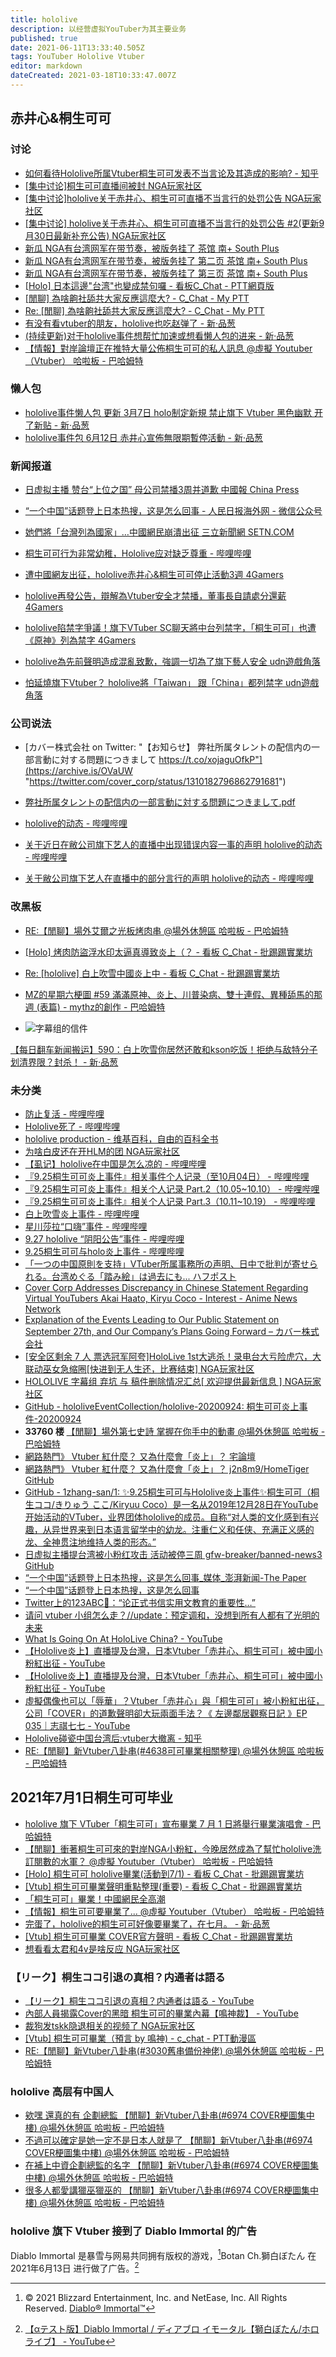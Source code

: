 ```yaml
---
title: hololive
description: 以经营虚拟YouTuber为其主要业务
published: true
date: 2021-06-11T13:33:40.505Z
tags: YouTuber Hololive Vtuber
editor: markdown
dateCreated: 2021-03-18T10:33:47.007Z
---
```


赤井心&桐生可可
---------------

### 讨论

+ [如何看待Hololive所属Vtuber桐生可可发表不当言论及其造成的影响? - 知乎](https://web.archive.org/web/20200930070253/https://www.zhihu.com/question/422888674 "https://archive.is/LHUxp")
+ [[集中讨论]桐生可可直播间被封 NGA玩家社区](https://archive.is/xQAj2 "https://nga.178.com/read.php?tid=23474356")
+ [[集中讨论]hololive关于赤井心、桐生可可直播不当言行的处罚公告 NGA玩家社区](https://archive.is/1Z0JI "https://ngabbs.com/read.php?tid=23508046")
+ [[集中讨论] hololive关于赤井心、桐生可可直播不当言行的处罚公告 #2(更新9月30日最新补充公告) NGA玩家社区](https://archive.vn/TMvJW "https://ngabbs.com/read.php?tid=23564210")
+ [新瓜 NGA有台湾网军在带节奏，被版务挂了 茶馆 南+ South Plus](https://web.archive.org/web/20201004073943/https://south-plus.org/simple/index.php?t956661.html)
+ [新瓜 NGA有台湾网军在带节奏，被版务挂了 第二页 茶馆 南+ South Plus](https://web.archive.org/web/20201004074335/https://south-plus.org/simple/index.php?t956661_2.html)
+ [新瓜 NGA有台湾网军在带节奏，被版务挂了 第三页 茶馆 南+ South Plus](https://web.archive.org/web/20201004074333/https://south-plus.org/simple/index.php?t956661_3.html)
+ [[Holo] 日本這邊"台湾"也變成禁句囉 - 看板C_Chat - PTT網頁版](https://web.archive.org/web/20200930112738if_/https://www.pttweb.cc/bbs/C_Chat/M.1601404128.A.6B9)
+ [[閒聊] 為啥齁社舔共大家反應這麼大? - C_Chat - My PTT](https://web.archive.org/web/20201004074439/https://myptt.cc/article/C_Chat/M.1601216370.A.2E4)
+ [Re: [閒聊] 為啥齁社舔共大家反應這麼大? - C_Chat - My PTT](https://web.archive.org/web/20201004074412/https://myptt.cc/article/C_Chat/M.1601220514.A.38B)
+ [有没有看vtuber的朋友，hololive也吃赵弹了 - 新·品葱](https://web.archive.org/web/20200930065806/https://pincong.rocks/article/24461)
+ [(持续更新)对于hololive事件想帮忙加速或想看懒人包的进来 - 新·品葱](https://web.archive.org/web/20201001085939/https://pincong.rocks/article/24553)
+ [【情報】對岸論壇正在推特大量公佈桐生可可的私人訊息 @虛擬 Youtuber（Vtuber） 哈啦板 - 巴哈姆特](https://web.archive.org/web/20201001090133/https://forum.gamer.com.tw/C.php?bsn=60608&snA=1424)

### 懒人包

+ [hololive事件懒人包 更新 3月7日 holo制定新規 禁止旗下 Vtuber 黑色幽默 开了新贴 - 新·品葱](https://web.archive.org/web/20210614133940/https://pincong.rocks/article/id-24553)
+ [hololive事件包 6月12日 赤井心宣佈無限期暫停活動 - 新·品葱](https://web.archive.org/web/20210614133956/https://pincong.rocks/article/33009)

### 新闻报道

+ [日虚拟主播 赞台“上位之国” 母公司禁播3周并道歉 中國報 China Press](https://web.archive.org/web/20200930070623/https://www.chinapress.com.my/20200930/日虚拟主播-赞台上位之国-母公司禁播3周并道/)
+ [“一个中国”话题登上日本热搜，这是怎么回事 - 人民日报海外网 - 微信公众号](https://archive.is/thUNC)
+ [她們將「台灣列為國家」…中國網民崩潰出征 三立新聞網 SETN.COM](https://web.archive.org/web/20200930084445/https://www.setn.com/news.aspx?newsid=821893)
+ [桐生可可行为非常幼稚，Hololive应对缺乏尊重 - 哔哩哔哩](https://archive.is/CKXsp "https://www.bilibili.com/read/cv7738484/")

+ [遭中國網友出征，hololive赤井心&桐生可可停止活動3週 4Gamers](https://web.archive.org/web/20200930065810if_/https://www.4gamers.com.tw/news/detail/44972/haachama-and-coco-is-going--be-ban-for-3-weeks)
+ [hololive再發公告，辯解為Vtuber安全才禁播，董事長自請處分還薪 4Gamers](https://web.archive.org/web/20200930084627if_/https://www.4gamers.com.tw/news/detail/45008/hololive-explanation-9-27-public-statement)
+ [hololive陷禁字爭議！旗下VTuber SC聊天將中台列禁字，「桐生可可」也遭《原神》列為禁字 4Gamers](https://web.archive.org/web/20200930084626if_/https://www.4gamers.com.tw/news/detail/44992/kiryu-coco-is-an-ng-word-in-genshin-impact)

+ [hololive為先前聲明造成混亂致歉，強調一切為了旗下藝人安全 udn遊戲角落](https://web.archive.org/web/20200930071800/https://game.udn.com/game/story/12982/4899999)
+ [怕延燒旗下Vtuber？ hololive將「Taiwan」 跟「China」都列禁字 udn遊戲角落](https://web.archive.org/web/20200930070457/https://game.udn.com/game/story/12982/4897832)

### 公司说法

+ [カバー株式会社 on Twitter: "【お知らせ】 弊社所属タレントの配信内の一部言動に対する問題につきまして https://t.co/xojaguOfkP"](https://archive.is/OVaUW "https://twitter.com/cover_corp/status/1310182796862791681")
+ [弊社所属タレントの配信内の一部言動に対する問題につきまして.pdf](https://archive.is/7bCtI/image)

+ [hololive的动态 - 哔哩哔哩](https://archive.is/JopXA "https://space.bilibili.com/286700005/dynamic")
+ [关于近日在敝公司旗下艺人的直播中出现错误内容一事的声明 hololive的动态 - 哔哩哔哩](https://archive.is/DSnPL "https://t.bilibili.com/439666396115075371")
+ [关于敝公司旗下艺人在直播中的部分言行的声明 hololive的动态 - 哔哩哔哩](https://archive.is/OBI03 "https://t.bilibili.com/439668934441809305")

### 改黑板

+ [RE:【閒聊】場外艾爾之光板烤肉串 @場外休憩區 哈啦板 - 巴哈姆特](https://web.archive.org/web/20201013060451/https://forum.gamer.com.tw/Co.php?bsn=60076&sn=69131900)
+ [[Holo] 烤肉防盜浮水印太逼真導致炎上（？ - 看板 C_Chat - 批踢踢實業坊](https://web.archive.org/web/20201013062555/https://www.ptt.cc/bbs/C_Chat/M.1602034436.A.49D.html)

+ [Re: [hololive] 白上吹雪中國炎上中 - 看板 C_Chat - 批踢踢實業坊](https://web.archive.org/web/20201013060345/https://www.ptt.cc/bbs/C_Chat/M.1602054635.A.98B.html)
+ [MZ的星期六梗圖 #59 滿滿原神、炎上、川普染病、雙十連假、異種舔馬的那週 (表篇) - mythz的創作 - 巴哈姆特](https://web.archive.org/web/20201013061046/https://home.gamer.com.tw/creationDetail.php?sn=4944409 "https://archive.is/iqWK5")
+ ![字幕组的信件](https://web.archive.org/web/20201013061045if_/https://i.imgur.com/rKnFX3c.jpg)

[【每日翻车新闻搬运】590：白上吹雪你居然还敢和kson吃饭！拒绝与敌特分子划清界限？封杀！ - 新·品葱](https://web.archive.org/web/20201011130437/https://pincong.rocks/article/24859)

### 未分类

+ [防止复活 - 哔哩哔哩](https://archive.is/bNLl0 "https://www.bilibili.com/video/BV1Py4y187iY")
+ [Hololive死了 - 哔哩哔哩](https://archive.is/Vyn2T "https://www.bilibili.com/video/BV1JV411y76W")
+ [hololive production - 维基百科，自由的百科全书](https://web.archive.org/web/20201023030302/https://zh.wikipedia.org/zh-hans/Hololive_production)
+ [为啥白皮还在开HLM的团 NGA玩家社区](https://archive.is/4cpcN "https://bbs.nga.cn/read.php?tid=23831911")
+ [【虱记】hololive在中国是怎么凉的 - 哔哩哔哩](https://archive.is/02EHC "https://www.bilibili.com/video/bv1Ey4y1r72N")
+ [『9.25桐生可可炎上事件』相关事件个人记录（至10月04日） - 哔哩哔哩](https://archive.is/ZZZGV "https://www.bilibili.com/read/cv7853331")
+ [『9.25桐生可可炎上事件』相关个人记录 Part.2（10.05~10.10） - 哔哩哔哩](https://archive.is/nxZ4T "https://www.bilibili.com/read/cv7921642")
+ [『9.25桐生可可炎上事件』相关个人记录 Part.3（10.11~10.19） - 哔哩哔哩](https://archive.is/XUFFx "https://www.bilibili.com/read/cv8024680")
+ [白上吹雪炎上事件 - 哔哩哔哩](https://archive.is/mDORP "https://www.bilibili.com/read/cv7862757")
+ [星川莎拉“口嗨”事件 - 哔哩哔哩](https://archive.is/ypO3O "https://www.bilibili.com/read/cv7862820")
+ [9.27 hololive “阴阳公告”事件 - 哔哩哔哩](https://archive.is/I9ae6 "https://www.bilibili.com/read/cv7816359")
+ [9.25桐生可可与holo炎上事件 - 哔哩哔哩](https://archive.is/vhP1J "https://www.bilibili.com/read/cv7737124")
+ [「一つの中国原則を支持」VTuber所属事務所の声明、日中で批判が寄せられる。台湾めぐる「踏み絵」は過去にも... ハフポスト](https://web.archive.org/web/20201011135327/https://www.huffingtonpost.jp/entry/story_jp_5f718670c5b61af20e780060)
+ [Cover Corp Addresses Discrepancy in Chinese Statement Regarding Virtual YouTubers Akai Haato, Kiryu Coco - Interest - Anime News Network](https://web.archive.org/web/20201011060927/https://www.animenewsnetwork.com/interest/2020-09-30/cover-corp-addresses-discrepancy-in-chinese-statement-regarding-virtual-youtubers-akai-haato-kiryu-coco/.164691)
+ [Explanation of the Events Leading to Our Public Statement on September 27th, and Our Company’s Plans Going Forward – カバー株式会社](https://web.archive.org/web/20201010155215/https://cover-corp.com/2020/09/30/093002/)
+ [[安全区剩余 7 人 票选冠军阿夸]HoloLive 1st大逃杀！录电台大亏险虎穴，大联动巫女急缩圈[快进到无人生还，比赛结束] NGA玩家社区](https://archive.is/eDDbY "https://bbs.nga.cn/read.php?tid=23809268")
+ [HOLOLIVE 字幕组 弃坑 与 稿件删除情况汇总[ 欢迎提供最新信息 ] NGA玩家社区](https://archive.is/OkHPt "https://web.archive.org/web/20201023032742/https://webcache.googleusercontent.com/search?q=cache%3AGeXOmju7YwMJ%3Ahttps%3A%2F%2Fbbs.nga.cn%2Fread.php%3Ftid%3D23789238")
+ [GitHub - hololiveEventCollection/hololive-20200924: 桐生可可炎上事件-20200924](https://web.archive.org/web/20201023032427/https://github.com/hololiveEventCollection/hololive-20200924)
+ **33760 楼** [【閒聊】場外第七史詩 掌握在你手中的動畫 @場外休憩區 哈啦板 - 巴哈姆特](https://web.archive.org/web/20201023032543/https://forum.gamer.com.tw/C.php?page=1688&bsn=60076&snA=4808170)
+ [網路熱門》 Vtuber 紅什麼？ 又為什麼會「炎上」？ 宅論壇](https://web.archive.org/web/20201023034049/https://cfoforum.io/post/article/34426)
+ [網路熱門》 Vtuber 紅什麼？ 又為什麼會「炎上」？ j2n8m9/HomeTiger GitHub](https://web.archive.org/web/20201023033910/https://github.com/j2n8m9/HomeTiger/blob/master/44/2020-09/0929.md)
+ [GitHub - 1zhang-san/1: ✨9.25桐生可可与Hololive炎上事件✨桐生可可（桐生ココ/きりゅう ここ/Kiryuu Coco）是一名从2019年12月28日在YouTube开始活动的VTuber，业界团体hololive的成员。自称“对人类的文化感到有兴趣，从异世界来到日本语言留学中的幼龙。注重仁义和任侠、充满正义感的龙、全神贯注地维持人类的形态。”](https://web.archive.org/web/20201023033426/https://github.com/1zhang-san/1)
+ [日虚拟主播提台湾被小粉红攻击 活动被停三周 gfw-breaker/banned-news3 GitHub](https://web.archive.org/web/20201023034505/https://github.com/gfw-breaker/banned-news3/blob/master/pages/nsc418/n12436204.md)
+ [“一个中国”话题登上日本热搜，这是怎么回事_媒体_澎湃新闻-The Paper](https://web.archive.org/web/20201009135038/https://www.thepaper.cn/newsDetail_forward_9399092)
+ [“一个中国”话题登上日本热搜，这是怎么回事](https://archive.is/Mizcq "https://web.archive.org/web/20201023034815/https://mp.weixin.qq.com/s?__biz=MjM5MDk1NzQzMQ%3D%3D&mid=2653380034&idx=8&sn=a5c4ea9e7ee9af22642ef8df0f0c91bf")
+ [Twitter上的123ABC🌸：“论正式书信实用文教育的重要性…”](https://archive.is/KMVQE "https://twitter.com/Rip123ABC/status/1317858017052819457")
+ [请问 vtuber 小组怎么走？//update：预定调和，没想到所有人都有了光明的未来](https://web.archive.org/web/20201023035712/https://bangumi.tv/group/topic/359127)
+ [What Is Going On At HoloLive China? - YouTube](https://archive.is/Ab4sZ "https://www.youtube.com/watch?v=s7giwstT4GU")
+ [【Hololive炎上】直播提及台灣，日本Vtuber「赤井心、桐生可可」被中國小粉紅出征 - YouTube](https://archive.is/Z40wx "https://www.youtube.com/watch?v=EBXyBOzESJw")
+ [【Hololive炎上】直播提及台灣，日本Vtuber「赤井心、桐生可可」被中國小粉紅出征 - YouTube](https://archive.is/Z40wx "https://www.youtube.com/watch?v=EBXyBOzESJw")
+ [虛擬偶像也可以「辱華」？Vtuber「赤井心」與「桐生可可」被小粉紅出征，公司「COVER」的道歉聲明卻大玩兩面手法？《 左邊鄰居觀察日記 》EP 035｜志祺七七 - YouTube](https://archive.is/x3e3M "https://www.youtube.com/watch?v=wz1QUOpSk5k")
+ [Hololive碰瓷中国台湾后:vtuber大撤离 - 知乎](https://web.archive.org/web/20201023090630/https://zhuanlan.zhihu.com/p/267908924)
+ [RE:【閒聊】新Vtuber八卦串(#4638可可畢業相關整理) @場外休憩區 哈啦板 - 巴哈姆特](https://web.archive.org/web/20210611003507/https://forum.gamer.com.tw/Co.php?bsn=60076&sn=75038054)

2021年7月1日桐生可可毕业
------------------------

+ [hololive 旗下 VTuber「桐生可可」宣布畢業 7 月 1 日將舉行畢業演唱會 - 巴哈姆特](https://web.archive.org/web/20210609065317/https://gnn.gamer.com.tw/detail.php?sn=216219)
+ [【閒聊】衝著桐生可可來的對岸NGA小粉紅，今晚居然成為了幫忙hololive洗訂閱數的水軍？ @虛擬 Youtuber（Vtuber） 哈啦板 - 巴哈姆特](https://web.archive.org/web/20210609065640/https://forum.gamer.com.tw/C.php?bsn=60608&snA=4006&tnum=4)
+ [[Holo] 桐生可可 hololive畢業(活動到7/1) - 看板 C_Chat - 批踢踢實業坊](https://web.archive.org/web/20210609065904/https://www.ptt.cc/bbs/C_Chat/M.1623208015.A.2F1.html)
+ [[Vtub] 桐生可可畢業聲明重點整理(重要) - 看板 C_Chat - 批踢踢實業坊](https://web.archive.org/web/20210609065956/https://www.ptt.cc/bbs/C_Chat/M.1623209762.A.5F8.html)
+ [「桐生可可」畢業！中國網民全高潮](https://web.archive.org/web/20210609070031/https://tw.news.yahoo.com/%E6%A1%90%E7%94%9F%E5%8F%AF%E5%8F%AF-%E7%95%A2%E6%A5%AD-%E4%B8%AD%E5%9C%8B%E7%B6%B2%E6%B0%91%E5%85%A8%E9%AB%98%E6%BD%AE-052523584.html)
+ [【情報】桐生可可要畢業了... @虛擬 Youtuber（Vtuber） 哈啦板 - 巴哈姆特](https://web.archive.org/web/20210609065848/https://forum.gamer.com.tw/C.php?bsn=60608&snA=4010)
+ [完蛋了，hololive的桐生可可好像要畢業了，在七月。 - 新·品葱](https://web.archive.org/web/20210610103608/https://pincong.rocks/video/id-4572__sort_key-agree_count__sort-DESC)
+ [[Vtub] 桐生可可畢業 COVER官方聲明 - 看板 C_Chat - 批踢踢實業坊](https://web.archive.org/web/20210610103430/https://www.ptt.cc/bbs/C_Chat/M.1623208880.A.817.html)
+ [想看看太君和4v是啥反应 NGA玩家社区](https://archive.is/TebIl "https://bbs.nga.cn/read.php?tid=27126347")

### 【リーク】桐生ココ引退の真相？内通者は語る

+ [【リーク】桐生ココ引退の真相？内通者は語る - YouTube](https://archive.is/sf8zP "https://web.archive.org/web/20210610080029if_/https://www.youtube.com/watch?v=t3T57HYEvV4")
+ [內部人員揭露Cover的黑暗 桐生可可的畢業內幕【鳴神裁】 - YouTube](https://archive.is/7aOk0 "https://web.archive.org/web/20210610100802if_/https://www.youtube.com/watch?v=Rs1KfKH72nc")
+ [裁狗发tskk隐退相关的视频了 NGA玩家社区](https://archive.is/u1xNk "https://ngabbs.com/read.php?tid=27127410")
+ [[Vtub] 桐生可可畢業（預言 by 鳴神) - c_chat - PTT動漫區](https://web.archive.org/web/20210610100204/https://pttcomic.com/c_chat/M.1623211059.A.9B9.html)
+ [RE:【閒聊】新Vtuber八卦串(#3030舊串備份神佬) @場外休憩區 哈啦板 - 巴哈姆特](https://web.archive.org/web/20210610103534/https://forum.gamer.com.tw/Co.php?bsn=60076&sn=74991516)

### hololive 高层有中国人

+ [欸嘿 還真的有 企劃總監 【閒聊】新Vtuber八卦串(#6974 COVER梗圖集中樓) @場外休憩區 哈啦板 - 巴哈姆特](https://web.archive.org/web/20210614132536/https://forum.gamer.com.tw/C.php?bsn=60076&snA=6367604&to=7266)
+ [不過可以確定是她一定不是日本人就是了 【閒聊】新Vtuber八卦串(#6974 COVER梗圖集中樓) @場外休憩區 哈啦板 - 巴哈姆特](https://web.archive.org/web/20210614132505/https://forum.gamer.com.tw/C.php?bsn=60076&snA=6367604&to=7288)
+ [在補上中資企劃總監的名字 【閒聊】新Vtuber八卦串(#6974 COVER梗圖集中樓) @場外休憩區 哈啦板 - 巴哈姆特](https://web.archive.org/web/20210614132507/https://forum.gamer.com.tw/C.php?bsn=60076&snA=6367604&to=7338)
+ [很多人都愛講獵巫獵巫的 【閒聊】新Vtuber八卦串(#6974 COVER梗圖集中樓) @場外休憩區 哈啦板 - 巴哈姆特](https://web.archive.org/web/20210614132650/https://forum.gamer.com.tw/C.php?bsn=60076&snA=6367604&to=7347)

### hololive 旗下 Vtuber 接到了 Diablo Immortal 的广告

Diablo Immortal 是暴雪与网易共同拥有版权的游戏，[^DI_Rights]Botan Ch.獅白ぼたん 在 2021年6月13日 进行做了广告。[^DI_AD]

[^DI_Rights]: © 2021 Blizzard Entertainment, Inc. and NetEase, Inc. All Rights Reserved. [Diablo® Immortal™](https://web.archive.org/web/20210609173056/https://diabloimmortal.com/en-us/)

[^DI_AD]: [【αテスト版】Diablo Immortal / ディアブロ イモータル【獅白ぼたん/ホロライブ】 - YouTube](https://web.archive.org/web/20210614134821if_/https://www.youtube.com/watch?v=3_y3QpIDcks)
